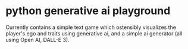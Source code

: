 # python generative ai playground

Currently contains a simple text game which ostensibly visualizes the player's ego and traits using generative ai, and a simple ai generator (all using Open AI, DALL-E 3).
